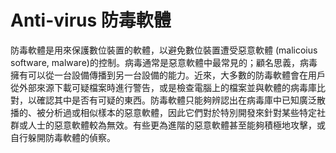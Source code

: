 [Title]: # (反毒)
[Difficulty]: # (初學者)
[Order]: # (4)

# Anti-virus 防毒軟體

防毒軟體是用來保護數位裝置的軟體，以避免數位裝置遭受惡意軟體 (malicoius software, malware)的控制。病毒通常是惡意軟體中最常見的；顧名思義，病毒擁有可以從一台設備傳播到另一台設備的能力。近來，大多數的防毒軟體會在用戶從外部來源下載可疑檔案時進行警告，或是檢查電腦上的檔案並與軟體的病毒庫比對，以確認其中是否有可疑的東西。防毒軟體只能夠辨認出在病毒庫中已知廣泛散播的、被分析過或相似樣本的惡意軟體，因此它們對於特別開發來針對某些特定社群或人士的惡意軟體較為無效。有些更為進階的惡意軟體甚至能夠積極地攻擊，或自行躲開防毒軟體的偵察。